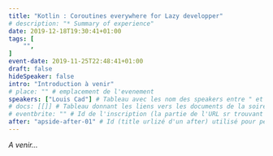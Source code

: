 ```yaml
---
title: "Kotlin : Coroutines everywhere for Lazy developper"
# description: "* Summary of experience"
date: 2019-12-18T19:30:41+01:00
tags: [
    "",
]
event-date: 2019-11-25T22:48:41+01:00
draft: false
hideSpeaker: false
intro: "Introduction à venir"
# place: "" # emplacement de l'evenement
speakers: ["Louis Cad"] # Tableau avec les nom des speakers entre " et séparé par des , et doit être identique au titre du speaker enregistré !
# docs: [[]] # Tableau donnant les liens vers les documents de la soirée hors affiche - exemple : [["L'inauguration","http://toursjug.cloud.xwiki.com/xwiki/bin/download/Meetings/20080409/InaugurationToursJUG.pdf"], ["Unitils et Selenium","Unitils-Selenium.pdf"]]
# eventbrite: "" # Id de l'inscription (la partie de l'URL sr trouvant après https://www.eventbrite.fr/e/ )
after: "apside-after-01" # Id (title urlizé d'un after) utilisé pour peupler la section after d'un evvent (exemple : apside-after-01)
---
```


*A venir...*